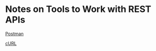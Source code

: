 # Notes on Tools to Work with REST APIs

[Postman](https://github.com/kkumykova/working-with-rest-apis/blob/main/postman.md)

[cURL](https://github.com/kkumykova/working-with-rest-apis/blob/main/curl.md)
